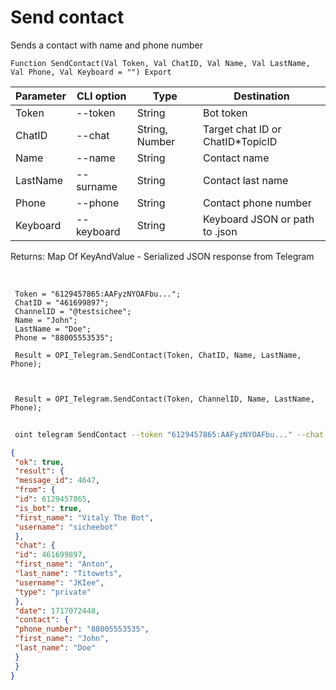 ﻿---
sidebar_position: 9
---

# Send contact
 Sends a contact with name and phone number



`Function SendContact(Val Token, Val ChatID, Val Name, Val LastName, Val Phone, Val Keyboard = "") Export`

 | Parameter | CLI option | Type | Destination |
 |-|-|-|-|
 | Token | --token | String | Bot token |
 | ChatID | --chat | String, Number | Target chat ID or ChatID*TopicID |
 | Name | --name | String | Contact name |
 | LastName | --surname | String | Contact last name |
 | Phone | --phone | String | Contact phone number |
 | Keyboard | --keyboard | String | Keyboard JSON or path to .json |

 
 Returns: Map Of KeyAndValue - Serialized JSON response from Telegram

<br/>




```bsl title="Code example"
 Token = "6129457865:AAFyzNYOAFbu...";
 ChatID = "461699897";
 ChannelID = "@testsichee";
 Name = "John";
 LastName = "Doe";
 Phone = "88005553535";
 
 Result = OPI_Telegram.SendContact(Token, ChatID, Name, LastName, Phone);
 
 
 
 Result = OPI_Telegram.SendContact(Token, ChannelID, Name, LastName, Phone);
```
	


```sh title="CLI command example"
 
 oint telegram SendContact --token "6129457865:AAFyzNYOAFbu..." --chat "461699897" --name "John" --surname "Doe" --phone "88005553535" --keyboard %keyboard%

```

```json title="Result"
{
 "ok": true,
 "result": {
 "message_id": 4647,
 "from": {
 "id": 6129457865,
 "is_bot": true,
 "first_name": "Vitaly The Bot",
 "username": "sicheebot"
 },
 "chat": {
 "id": 461699897,
 "first_name": "Anton",
 "last_name": "Titowets",
 "username": "JKIee",
 "type": "private"
 },
 "date": 1717072448,
 "contact": {
 "phone_number": "88005553535",
 "first_name": "John",
 "last_name": "Doe"
 }
 }
}
```

